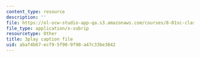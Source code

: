 ```yaml
---
content_type: resource
description: ''
file: https://ol-ocw-studio-app-qa.s3.amazonaws.com/courses/8-01sc-classical-mechanics-fall-2016/abaf4b67ecf95f909f90a47c33be3842_0mGd0JUmgm8.vtt
file_type: application/x-subrip
resourcetype: Other
title: 3play caption file
uid: abaf4b67-ecf9-5f90-9f90-a47c33be3842
---
```

